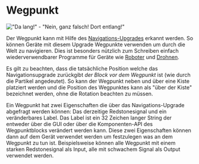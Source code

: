 # Wegpunkt

!["Da lang!" - "Nein, ganz falsch! Dort entlang!"](oredict:oc:waypoint)

Der Wegpunkt kann mit Hilfe des [Navigations-Upgrades](../item/navigationUpgrade.md) erkannt werden. So können Geräte mit diesem Upgrade Wegpunkte verwenden um durch die Welt zu navigieren. Dies ist besonders nützlich zum Schreiben einfach wiederverwendbarer Programme für Geräte wie [Roboter](robot.md) und [Drohnen](../item/drone.md).

Es gilt zu beachten, dass die tatsächliche Position welche das Navigationsupgrade zurückgibt *der Block vor dem Wegpunkt* ist (wie durch die Partikel angedeutet). So kann der Wegpunkt neben und über eine Kiste platziert werden und die Position des Wegpunktes kann als "über der Kiste" bezeichnet werden, ohne die Rotation beachten zu müssen.

Ein Wegpunkt hat zwei Eigenschaften die über das Navigations-Upgrade abgefragt werden können: Das derzeitige Redstonesignal und ein veränderbares Label. Das Label ist ein 32 Zeichen langer String der entweder über die GUI oder über die Komponenten-API des Wegpunktblocks verändert werden kann. Diese zwei Eigenschaften können dann auf dem Gerät verwendet werden um festzulegen was an dem Wegpunkt zu tun ist. Beispielsweise können alle Wegpunkt mit einem starken Redstonesignal als Input, alle mit schwachem Signal als Output verwendet werden.
